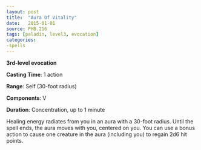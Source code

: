 ```yaml
---
layout: post
title:  "Aura Of Vitality"
date:   2015-01-01
source: PHB.216
tags: [paladin, level3, evocation]
categories:
-spells
---
```


**3rd-level evocation**

**Casting Time**: 1 action

**Range**: Self (30-foot radius)

**Components**: V

**Duration**: Concentration, up to 1 minute

Healing energy radiates from you in an aura with a 30-foot radius. Until the spell ends, the aura moves with you, centered on you. You can use a bonus action to cause one creature in the aura (including you) to regain 2d6 hit points.
